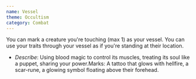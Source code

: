```yaml
---
name: Vessel
theme: Occultism
category: Combat
---
```


You can mark a creature you're touching (max 1) as your vessel. You can use your traits through your vessel as if you're standing at their location.

* *Describe*: Using blood magic to control its muscles, treating its soul like a puppet, sharing your power.Marks: A tattoo that glows with hellfire, a scar-rune, a glowing symbol floating above their forehead.